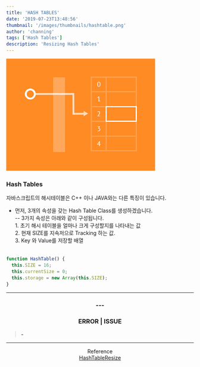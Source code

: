 ```yaml
---
title: 'HASH TABLES'
date: '2019-07-23T13:48:56'
thumbnail: '/images/thumbnails/hashtable.png'
author: 'channing'
tags: ['Hash Tables']
description: 'Resizing Hash Tables'
---
```


![hash](./hashtable.png)

### Hash Tables

자바스크립트의 해시테이블은 C++ 이나 JAVA와는 다른 특징이 있습니다.

- 먼저, 3개의 속성을 갖는 Hash Table Class를 생성하겠습니다.<br>
  -- 3가지 속성은 아래와 같이 구성됩니다.<br> 1. 초기 해시 테이블을 얼마나 크게 구성할지를 나타내는 값<br> 2. 현재 SIZE를 지속저으로 Tracking 하는 값.<br> 3. Key 와 Value를 저장할 배열
  <br>
  <br>

```js
function HashTable() {
  this.SIZE = 16;
  this.currentSize = 0;
  this.storage = new Array(this.SIZE);
}
```

---

<center>

### ---

### ERROR | ISSUE

</center>

> <b> - </b>

---

<center>

Reference <br>
[HashTableResize](https://medium.com/@sooeung2/hash-table-in-javascript-d213057711c2)

</center>
